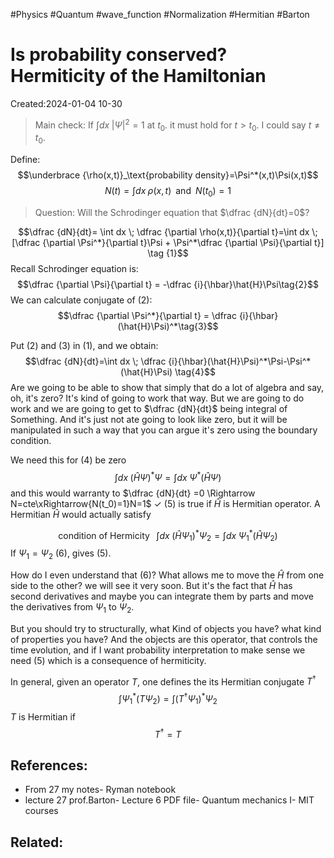 #Physics #Quantum #wave_function #Normalization #Hermitian #Barton 
#  Is probability conserved? Hermiticity of the Hamiltonian
Created:2024-01-04 10-30

> Main check: If $\int dx \;|\Psi|^2 =1$ at $t_0$. it must hold for $t>t_0$. I could say $t \neq t_0$.

Define:
$$\underbrace {\rho(x,t)}_\text{probability density}=\Psi^*(x,t)\Psi(x,t)$$
$$N(t)= \int dx\; \rho(x,t) \;\; \text{and} \;\; N(t_0)=1$$
> Question: Will the Schrodinger equation that $\dfrac {dN}{dt}=0$? 

$$\dfrac {dN}{dt}= \int dx \; \dfrac {\partial \rho(x,t)}{\partial t}=\int dx \; [\dfrac {\partial \Psi^*}{\partial t}\Psi + \Psi^*\dfrac {\partial \Psi}{\partial t}] \tag {1}$$
Recall Schrodinger equation is:
$$\dfrac {\partial \Psi}{\partial t} = -\dfrac {i}{\hbar}\hat{H}\Psi\tag{2}$$
We can calculate conjugate of $(2)$:
$$\dfrac {\partial \Psi^*}{\partial t} = \dfrac {i}{\hbar}(\hat{H}\Psi)^*\tag{3}$$

Put $(2)$ and $(3)$ in $(1)$, and we obtain: 
$$\dfrac {dN}{dt}=\int dx \; \dfrac {i}{\hbar}(\hat{H}\Psi)^*\Psi-\Psi^*(\hat{H}\Psi) \tag{4}$$
Are we going to be able to show that simply that do a lot of  algebra and say, oh, it's zero? It's kind of going to work that way. But we are going to do work and we are going to get to $\dfrac {dN}{dt}$  being integral of Something. And it's just not ate going to look like zero, but it will be manipulated in such a way that you can argue it's zero using the boundary condition. 

We need this for $(4)$ be zero
$$\int dx \; (\hat{H}\Psi)^*\Psi=\int dx \;\Psi^*(\hat{H}\Psi) \tag{5}$$
and this would warranty to $\dfrac {dN}{dt} =0 \Rightarrow N=cte\xRightarrow{N(t_0)=1}N=1$  $\checkmark$
$(5)$ is true if $\hat{H}$ is Hermitian operator. A Hermitian $\hat{H}$ would actually satisfy

$$\text{condition of Hermicity}\;\;\;\int dx \; (\hat{H}\Psi_1)^*\Psi_2=\int dx \;\Psi_1^*(\hat{H}\Psi_2) \tag{6}$$
If $\Psi_1 = \Psi_2$ $(6)$, gives $(5)$.

How do I even understand that $(6)$? What allows me to move the $\hat{H}$ from one side to the other? we will see it very soon. But it's the fact that $\hat H$ has second derivatives and maybe you can integrate them by parts and move the derivatives from $\Psi_1$ to $\Psi_2$. 

But you should try to structurally, what Kind of objects you have? what kind of properties you have? And the objects are this operator, that controls the time evolution, and if I want probability interpretation  to make sense we need $(5)$ which is a consequence of hermiticity.

In general, given an operator $T$, one defines the its Hermitian conjugate $T^\dagger$
$$\int\Psi_1^\ast(T\Psi_2)=\int(T^\dagger\Psi_1)^\ast\Psi_2$$
$T$ is Hermitian if $$T^\dagger=T$$

## References:
-  From 27 my notes- Ryman notebook
- lecture 27 prof.Barton- Lecture 6 PDF file- Quantum mechanics I- MIT courses
## Related:



